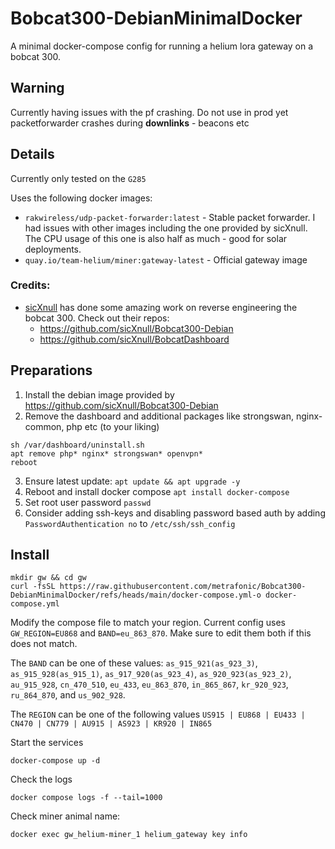 # Bobcat300-DebianMinimalDocker
A minimal docker-compose config for running a helium lora gateway on a bobcat 300.

## Warning
Currently having issues with the pf crashing. Do not use in prod yet 
packetforwarder crashes during **downlinks** - beacons etc

## Details
Currently only tested on the `G285`

Uses the following docker images:
- `rakwireless/udp-packet-forwarder:latest` - Stable packet forwarder. I had issues with other images including the one provided by sicXnull. The CPU usage of this one is also half as much - good for solar deployments.
- `quay.io/team-helium/miner:gateway-latest` - Official gateway image

### Credits:
- [sicXnull](https://github.com/sicXnull) has done some amazing work on reverse engineering the bobcat 300. Check out their repos:
  - https://github.com/sicXnull/Bobcat300-Debian
  - https://github.com/sicXnull/BobcatDashboard
 
## Preparations
1. Install the debian image provided by https://github.com/sicXnull/Bobcat300-Debian
2. Remove the dashboard and additional packages like strongswan, nginx-common, php etc (to your liking)
```
sh /var/dashboard/uninstall.sh
apt remove php* nginx* strongswan* openvpn*
reboot
```
3. Ensure latest update: `apt update && apt upgrade -y`
4. Reboot and install docker compose `apt install docker-compose`
5. Set root user password `passwd`
6. Consider adding ssh-keys and disabling password based auth by adding `PasswordAuthentication no` to `/etc/ssh/ssh_config` 

## Install
```
mkdir gw && cd gw
curl -fsSL https://raw.githubusercontent.com/metrafonic/Bobcat300-DebianMinimalDocker/refs/heads/main/docker-compose.yml-o docker-compose.yml
```
Modify the compose file to match your region. Current config uses `GW_REGION=EU868` and `BAND=eu_863_870`. Make sure to edit them both if this does not match.

The `BAND` can be one of these values: `as_915_921(as_923_3)`, `as_915_928(as_915_1)`, `as_917_920(as_923_4)`, `as_920_923(as_923_2)`, `au_915_928`, `cn_470_510`, `eu_433`, `eu_863_870`, `in_865_867`, `kr_920_923`, `ru_864_870`, and `us_902_928`.

The `REGION` can be one of the following values `US915 | EU868 | EU433 | CN470 | CN779 | AU915 | AS923 | KR920 | IN865`

Start the services
```
docker-compose up -d
```
Check the logs
```
docker compose logs -f --tail=1000
```
Check miner animal name:
```
docker exec gw_helium-miner_1 helium_gateway key info
```
